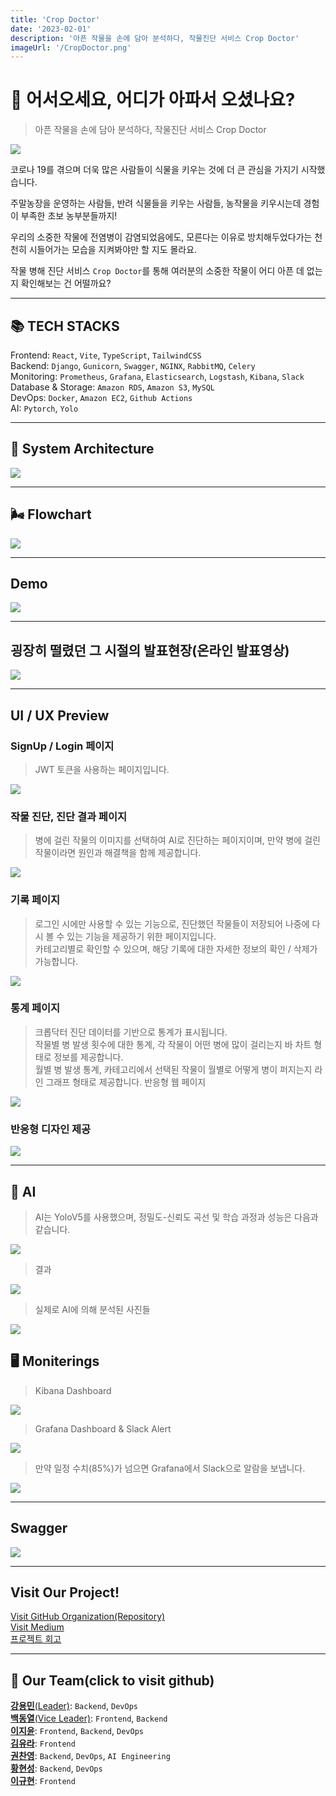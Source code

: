 ```yaml
---
title: 'Crop Doctor'
date: '2023-02-01'
description: '아픈 작물을 손에 담아 분석하다, 작물진단 서비스 Crop Doctor'
imageUrl: '/CropDoctor.png'
---
```


# 🌱 어서오세요, 어디가 아파서 오셨나요?

> 아픈 작물을 손에 담아 분석하다, 작물진단 서비스 Crop Doctor

![](https://i.imgur.com/meXlsCh.png)

코로나 19를 겪으며 더욱 많은 사람들이 식물을 키우는 것에 더 큰 관심을 가지기 시작했습니다.

주말농장을 운영하는 사람들, 반려 식물들을 키우는 사람들, 농작물을 키우시는데 경험이 부족한 초보 농부분들까지!

우리의 소중한 작물에 전염병이 감염되었음에도, 모른다는 이유로 방치해두었다가는 천천히 시들어가는 모습을 지켜봐야만 할 지도 몰라요.

작물 병해 진단 서비스 `Crop Doctor`를 통해 여러분의 소중한 작물이 어디 아픈 데 없는 지 확인해보는 건 어떨까요?

---

## 📚 TECH STACKS

Frontend: `React`, `Vite`, `TypeScript`, `TailwindCSS`  
Backend: `Django`, `Gunicorn`, `Swagger`, `NGINX`, `RabbitMQ`, `Celery`  
Monitoring: `Prometheus`, `Grafana`, `Elasticsearch`, `Logstash`, `Kibana`, `Slack`  
Database & Storage: `Amazon RDS`, `Amazon S3`, `MySQL`  
DevOps: `Docker`, `Amazon EC2`, `Github Actions`  
AI: `Pytorch`, `Yolo`

---

## 📌 System Architecture

![](https://i.imgur.com/m5uVdPv.png)

---

## 🌬️ Flowchart

![](https://i.imgur.com/pAPppFZ.png)

---

## Demo

[![](https://i.imgur.com/s84yOKb.png)](https://www.youtube.com/watch?v=4aessr81ijw)

---

## 굉장히 떨렸던 그 시절의 발표현장(온라인 발표영상)

[![](https://i.imgur.com/hs8GEoQ.png)](https://www.youtube.com/live/U99dm39JVd0?si=1WNNSvCpN2JLXUpf&t=1169)

---

## UI / UX Preview

### SignUp / Login 페이지

> JWT 토큰을 사용하는 페이지입니다.

![](https://user-images.githubusercontent.com/97827316/215984078-3cbe440e-c4bc-4ae3-9a2b-662ec2dae079.gif)

### 작물 진단, 진단 결과 페이지

> 병에 걸린 작물의 이미지를 선택하여 AI로 진단하는 페이지이며, 만약 병에 걸린 작물이라면 원인과 해결책을 함께 제공합니다.

![](https://user-images.githubusercontent.com/97827316/215984379-20db97b3-e90c-4857-bb46-c457b61b632c.gif)

### 기록 페이지

> 로그인 시에만 사용할 수 있는 기능으로, 진단했던 작물들이 저장되어 나중에 다시 볼 수 있는 기능을 제공하기 위한 페이지입니다.  
카테고리별로 확인할 수 있으며, 해당 기록에 대한 자세한 정보의 확인 / 삭제가 가능합니다.

![](https://user-images.githubusercontent.com/97827316/215984492-50f4e265-a738-41a9-8463-532ddb453c68.gif)

### 통계 페이지

> 크롭닥터 진단 데이터를 기반으로 통계가 표시됩니다.  
작물별 병 발생 횟수에 대한 통계, 각 작물이 어떤 병에 많이 걸리는지 바 차트 형태로 정보를 제공합니다.  
월별 병 발생 통계, 카테고리에서 선택된 작물이 월별로 어떻게 병이 퍼지는지 라인 그래프 형태로 제공합니다. 반응형 웹 페이지

![](https://user-images.githubusercontent.com/84130518/216145065-275acbcd-2fed-48f2-839c-69294a5dc8e1.gif)

### 반응형 디자인 제공

![](https://user-images.githubusercontent.com/84130518/216141786-cdafcb67-0af9-49cb-9e2c-005e14bac7b2.gif)

---

## 🤖 AI

> AI는 YoloV5를 사용했으며, 정밀도-신뢰도 곡선 및 학습 과정과 성능은 다음과 같습니다.  

![](https://i.imgur.com/BFfsn8g.png)

> 결과

![](https://i.imgur.com/yBzOcIh.png)

> 실제로 AI에 의해 분석된 사진들  

![](https://i.imgur.com/XsS4RRJ.png)

## 🖥️ Moniterings

> Kibana Dashboard

![](https://i.imgur.com/xKUdKqC.png)

> Grafana Dashboard & Slack Alert

![](https://i.imgur.com/XP9p1J0.png)

> 만약 일정 수치(85%)가 넘으면 Grafana에서 Slack으로 알람을 보냅니다.

![](https://i.imgur.com/E5WqqWA.png)

---

## Swagger

![](https://i.imgur.com/0QB5OhZ.png)

---

## Visit Our Project!

[Visit GitHub Organization(Repository)](https://github.com/S-V-23-BootCamp-Team-F)  
[Visit Medium](https://medium.com/@tminstaller/siliconvalley-winter-bootcamp-cropdoctor-18d65ddf8cc)  
[프로젝트 회고](https://time-map-installer.tistory.com/162)

---

## 👥 Our Team(click to visit github)

[**강용민**(Leader)](https://github.com/goldapple-ce): `Backend`, `DevOps`  
[**백동열**(Vice Leader)](https://github.com/TMInstaller): `Frontend`, `Backend`  
[**이지윤**](https://github.com/jiyoon0701): `Frontend`, `Backend`, `DevOps`  
[**김유라**](https://github.com/yura0302): `Frontend`  
[**권찬영**](https://github.com/fnzl54): `Backend`, `DevOps`, `AI Engineering`  
[**황현성**](https://github.com/hstla): `Backend`, `DevOps`  
[**이규현**](https://github.com/Mayreeel): `Frontend`